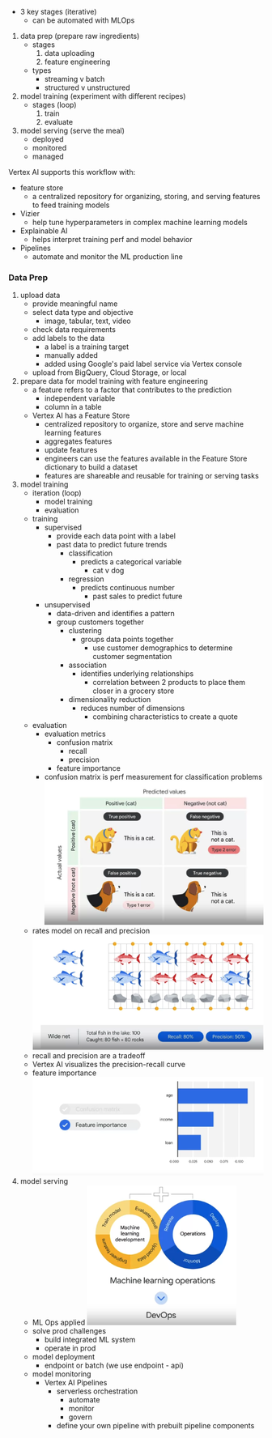 - 3 key stages (iterative)
	- can be automated with MLOps
1. data prep (prepare raw ingredients)
	- stages
		1. data uploading
		2. feature engineering
	- types
		- streaming v batch
		- structured v unstructured 
2. model training (experiment with different recipes)
	- stages (loop)
		1. train
		2. evaluate
3. model serving (serve the meal)
	- deployed
	- monitored
	- managed

Vertex AI supports this workflow with:
- feature store
	- a centralized repository for organizing, storing, and serving features to feed training models
- Vizier
	- help tune hyperparameters in complex machine learning models
- Explainable AI
	- helps interpret training perf and model behavior
- Pipelines
	- automate and monitor the ML production line


### Data Prep
1. upload data
	- provide meaningful name
	- select data type and objective
		- image, tabular, text, video
	- check data requirements
	- add labels to the data
		- a label is a training target
		- manually added
		- added using Google's paid label service via Vertex console
	- upload from BigQuery, Cloud Storage, or local
2. prepare data for model training with feature engineering
	- a feature refers to a factor that contributes to the prediction
		- independent variable
		- column in a table
	- Vertex AI has a Feature Store
		- centralized repository to organize, store and serve machine learning features
		- aggregates features
		- update features 
		- engineers can use the features available in the Feature Store dictionary to build a dataset
		- features are shareable and reusable for training or serving tasks
3. model training
	- iteration (loop)
		- model training 
		- evaluation
	- training
		- supervised
			- provide each data point with a label
			- past data to predict future trends
				- classification
					- predicts a categorical variable
						- cat v dog
				- regression
					- predicts continuous number
						- past sales to predict future
		- unsupervised
			- data-driven and identifies a pattern
			- group customers together
				- clustering
					- groups data points together
						- use customer demographics to determine customer segmentation
				- association
					- identifies underlying relationships
						- correlation between 2 products to place them closer in a grocery store
				- dimensionality reduction
					- reduces number of dimensions
						- combining characteristics to create a quote
	- evaluation
		- evaluation metrics
			- confusion matrix
				- recall
				- precision
			- feature importance
		- confusion matrix is perf measurement for classification problems
		![](./confusion-matrix.png)
	- rates model on recall and precision
		![](./recall-and-precision.png)
	- recall and precision are a tradeoff
	- Vertex AI visualizes the precision-recall curve
	- feature importance
	![](./feature-importance.png)
4. model serving
	- ML Ops applied
	![](./ml-ops.png)
	- solve prod challenges
		- build integrated ML system
		- operate in prod
	- model deployment
		- endpoint or batch (we use endpoint - api)
	- model monitoring
		- Vertex AI Pipelines
			- serverless orchestration
				- automate
				- monitor
				- govern
			- define your own pipeline with prebuilt pipeline components

